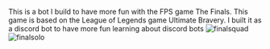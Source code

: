 This is a bot I build to have more fun with the FPS game The Finals. This game is based on the League of Legends game Ultimate Bravery. I built it as a discord bot to have more fun learning about discord bots 
![finalsquad](https://github.com/RamonWebDev/FinalsBravery/assets/101234004/dc02e4cc-5e35-4f18-8ddb-91246f9074bb)
![finalsolo](https://github.com/RamonWebDev/FinalsBravery/assets/101234004/2a14757c-6572-4e44-aa6c-1d6d9625d9b9)
